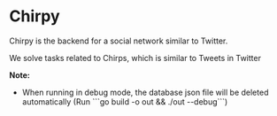 # Chirpy
Chirpy is the backend for a social network similar to Twitter.
<p>We solve tasks related to Chirps, which is similar to Tweets in Twitter</p>

<strong>Note:</strong>
<ul>
<li>When running in debug mode, the database json file will be deleted automatically (Run ```go build -o out && ./out --debug```)</li>
</ul>